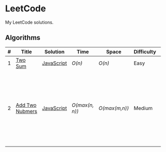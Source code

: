 # LeetCode
My LeetCode solutions.
## Algorithms
|  #  | Title           |  Solution       |  Time            | Space           | Difficulty    | Tag          | Note|
|-----|---------------- | --------------- | ---------------- | --------------- | ------------- |--------------|-----|
1 | [Two Sum](https://leetcode.com/problems/two-sum/description/) | [JavaScript](./javascript/algorithms/1-two-sum.js) | _O(n)_ | _O(n)_ | Easy |||
2 | [Add Two Nubmers](https://leetcode.com/problems/add-two-numbers/description/) | [JavaScript](./javascript/algorithms/2-add-two-numbers.js) | _O(max(n, n))_ | _O(max(m,n))_ | Medium || Question asked to return linked list, but on LeetCode you needed to return array for JS |
